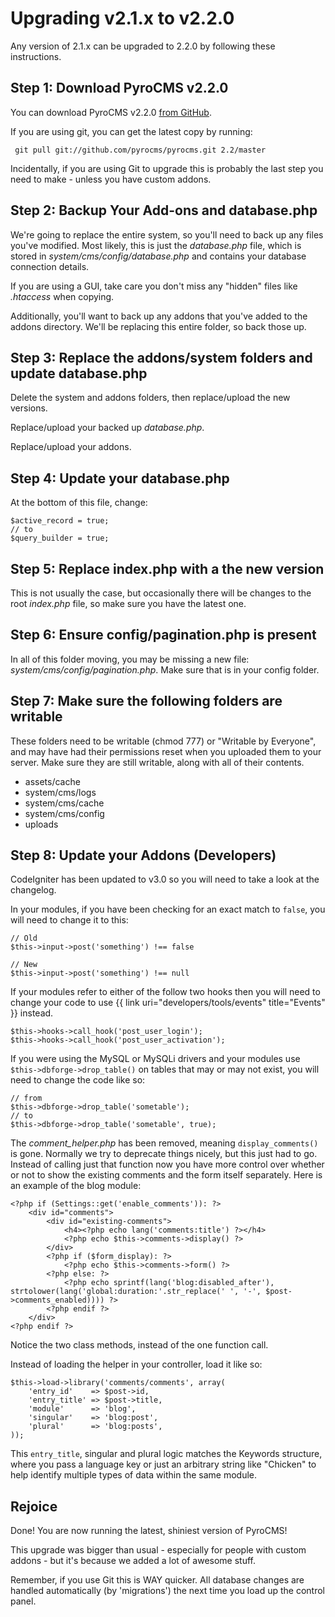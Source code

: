 # Upgrading v2.1.x to v2.2.0

Any version of 2.1.x can be upgraded to 2.2.0 by following these instructions.

## Step 1: Download PyroCMS v2.2.0

You can download PyroCMS v2.2.0 [from GitHub](https://github.com/pyrocms/pyrocms/zipball/v2.2.0).

If you are using git, you can get the latest copy by running:

     git pull git://github.com/pyrocms/pyrocms.git 2.2/master

Incidentally, if you are using Git to upgrade this is probably the last step you need to make - unless you have custom 
addons.

## Step 2: Backup Your Add-ons and database.php

We're going to replace the entire system, so you'll need to back up any files you've modified. Most likely, this is just 
the <dfn>database.php</dfn> file, which is stored in <dfn>system/cms/config/database.php</dfn> and contains your database connection details.  

If you are using a GUI, take care you don't miss any "hidden" files like <dfn>.htaccess</dfn> when copying.

Additionally, you'll want to back up any addons that you've added to the addons directory. We'll be replacing this entire 
folder, so back those up.

## Step 3: Replace the addons/system folders and update database.php

Delete the system and addons folders, then replace/upload the new versions.

Replace/upload your backed up <dfn>database.php</dfn>.

Replace/upload your addons.

## Step 4: Update your database.php

At the bottom of this file, change:

	$active_record = true;
	// to
	$query_builder = true;

## Step 5: Replace index.php with a the new version

This is not usually the case, but occasionally there will be changes to the root <dfn>index.php</dfn> file, so make sure you have 
the latest one.

## Step 6: Ensure config/pagination.php is present

In all of this folder moving, you may be missing a new file: <dfn>system/cms/config/pagination.php</dfn>. Make sure that is in your 
config folder.

## Step 7: Make sure the following folders are writable

These folders need to be writable (chmod 777) or "Writable by Everyone", and may have had their permissions reset when 
you uploaded them to your server. Make sure they are still writable, along with all of their contents.

* assets/cache
* system/cms/logs
* system/cms/cache
* system/cms/config
* uploads

## Step 8: Update your Addons (Developers)

CodeIgniter has been updated to v3.0 so you will need to take a look at the changelog.

In your modules, if you have been checking for an exact match to `false`, you will need to change it to this:

	// Old
	$this->input->post('something') !== false

	// New
	$this->input->post('something') !== null

If your modules refer to either of the follow two hooks then you will need to change your code to use 
{{ link uri="developers/tools/events" title="Events" }} instead.

	$this->hooks->call_hook('post_user_login');
	$this->hooks->call_hook('post_user_activation');

If you were using the MySQL or MySQLi drivers and your modules use `$this->dbforge->drop_table()` on tables that may or 
may not exist, you will need to change the code like so:

	// from
	$this->dbforge->drop_table('sometable');
	// to
	$this->dbforge->drop_table('sometable', true);
	
The <dfn>comment\_helper.php</dfn> has been removed, meaning `display_comments()` is gone. Normally we try to deprecate things nicely, 
but this just had to go. Instead of calling just that function now you have more control over whether or not to show the 
existing comments and the form itself separately. Here is an example of the blog module:

	<?php if (Settings::get('enable_comments')): ?>
		<div id="comments">
			<div id="existing-comments">
				<h4><?php echo lang('comments:title') ?></h4>
				<?php echo $this->comments->display() ?>
			</div>
			<?php if ($form_display): ?>
				<?php echo $this->comments->form() ?>
			<?php else: ?>
				<?php echo sprintf(lang('blog:disabled_after'), strtolower(lang('global:duration:'.str_replace(' ', '-', $post->comments_enabled)))) ?>
			<?php endif ?>
		</div>
	<?php endif ?>

Notice the two class methods, instead of the one function call. 

Instead of loading the helper in your controller, load it like so:

	$this->load->library('comments/comments', array(
		'entry_id'    => $post->id,
		'entry_title' => $post->title,
		'module'      => 'blog',
		'singular'    => 'blog:post',
		'plural'      => 'blog:posts',
	));

This `entry_title`, singular and plural logic matches the Keywords structure, where you pass a language key 
or just an arbitrary string like "Chicken" to help identify multiple types of data within the same module.

## Rejoice

Done! You are now running the latest, shiniest version of PyroCMS!

This upgrade was bigger than usual - especially for people with custom addons - but it's because we added a lot of awesome 
stuff.

Remember, if you use Git this is WAY quicker. All database changes are handled automatically (by 'migrations') the next 
time you load up the control panel. 
